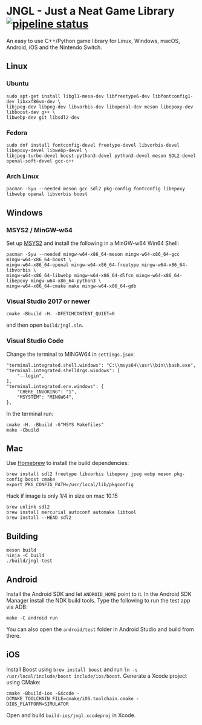 # JNGL - Just a Neat Game Library [![pipeline status](https://gitlab.com/jhasse/jngl/badges/master/pipeline.svg)](https://gitlab.com/jhasse/jngl/commits/master)

An easy to use C++/Python game library for Linux, Windows, macOS, Android, iOS and the Nintendo
Switch.

## Linux

### Ubuntu

```
sudo apt-get install libgl1-mesa-dev libfreetype6-dev libfontconfig1-dev libxxf86vm-dev \
libjpeg-dev libpng-dev libvorbis-dev libopenal-dev meson libepoxy-dev libboost-dev g++ \
libwebp-dev git libsdl2-dev
```

### Fedora

```
sudo dnf install fontconfig-devel freetype-devel libvorbis-devel libepoxy-devel libwebp-devel \
libjpeg-turbo-devel boost-python3-devel python3-devel meson SDL2-devel openal-soft-devel gcc-c++
```

### Arch Linux

```
pacman -Syu --needed meson gcc sdl2 pkg-config fontconfig libepoxy libwebp openal libvorbis boost
```

## Windows

### MSYS2 / MinGW-w64

Set up [MSYS2](https://www.msys2.org/) and install the following in a MinGW-w64 Win64 Shell:

```
pacman -Syu --needed mingw-w64-x86_64-meson mingw-w64-x86_64-gcc mingw-w64-x86_64-boost \
mingw-w64-x86_64-openal mingw-w64-x86_64-freetype mingw-w64-x86_64-libvorbis \
mingw-w64-x86_64-libwebp mingw-w64-x86_64-dlfcn mingw-w64-x86_64-libepoxy mingw-w64-x86_64-python3 \
mingw-w64-x86_64-cmake make mingw-w64-x86_64-gdb
```

### Visual Studio 2017 or newer

```
cmake -Bbuild -H. -DFETCHCONTENT_QUIET=0
```

and then open `build/jngl.sln`.

### Visual Studio Code

Change the terminal to MINGW64 in `settings.json`:

```
"terminal.integrated.shell.windows": "C:\\msys64\\usr\\bin\\bash.exe",
"terminal.integrated.shellArgs.windows": [
    "--login",
],
"terminal.integrated.env.windows": {
    "CHERE_INVOKING": "1",
    "MSYSTEM": "MINGW64",
},
```

In the terminal run:

```
cmake -H. -Bbuild -G"MSYS Makefiles"
make -Cbuild
```

## Mac

Use [Homebrew](http://brew.sh/) to install the build dependencies:

```
brew install sdl2 freetype libvorbis libepoxy jpeg webp meson pkg-config boost cmake
export PKG_CONFIG_PATH=/usr/local/lib/pkgconfig
```

Hack if image is only 1/4 in size on mac 10.15
```
brew unlink sdl2
brew install mercurial autoconf automake libtool
brew install --HEAD sdl2
```

## Building

```
meson build
ninja -C build
./build/jngl-test
```

## Android

Install the Android SDK and let `ANDROID_HOME` point to it. In the Android SDK Manager install the
NDK build tools. Type the following to run the test app via ADB:

```
make -C android run
```

You can also open the `android/test` folder in Android Studio and build from there.

## iOS

Install Boost using `brew install boost` and run `ln -s /usr/local/include/boost include/ios/boost`.
Generate a Xcode project using CMake:

```
cmake -Bbuild-ios -GXcode -DCMAKE_TOOLCHAIN_FILE=cmake/iOS.toolchain.cmake -DIOS_PLATFORM=SIMULATOR
```

Open and build `build-ios/jngl.xcodeproj` in Xcode.
